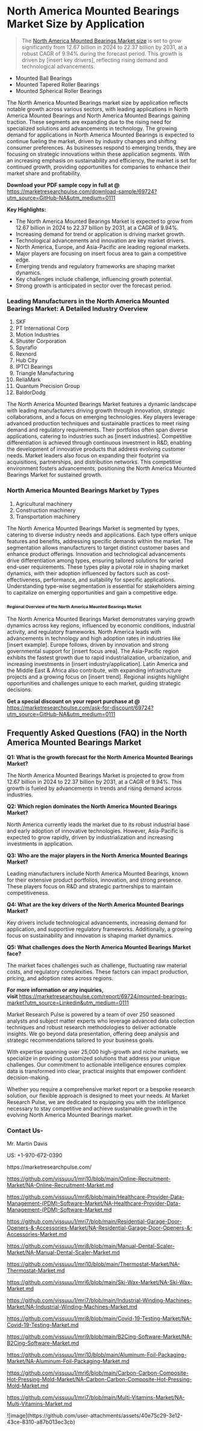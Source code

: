 <h1>North America Mounted Bearings Market&nbsp;Size by Application</h1><blockquote><p>The <a href="https://marketresearchpulse.com/download-sample/69724?utm_source=GitHub-NA&amp;utm_medium=0111">North America Mounted Bearings Market size</a> is set to grow significantly from 12.67 billion in 2024 to 22.37 billion by 2031, at a robust CAGR of 9.94% during the forecast period. This growth is driven by [insert key drivers], reflecting rising demand and technological advancements.</p></blockquote><ul><li>Mounted Ball Bearings <li> Mounted Tapered Roller Bearings <li> Mounted Spherical Roller Bearings</li></ul><p>The North America Mounted Bearings market size by application reflects notable growth across various sectors, with leading applications in North America Mounted Bearings and North America Mounted Bearings gaining traction. These segments are expanding due to the rising need for specialized solutions and advancements in technology. The growing demand for applications in North America Mounted Bearings is expected to continue fueling the market, driven by industry changes and shifting consumer preferences. As businesses respond to emerging trends, they are focusing on strategic innovations within these application segments. With an increasing emphasis on sustainability and efficiency, the market is set for continued growth, providing opportunities for companies to enhance their market share and profitability.</p><p><strong>Download your PDF sample copy in full at @ </strong><a href="https://marketresearchpulse.com/download-sample/69724?utm_source=GitHub-NA&amp;utm_medium=0111">https://marketresearchpulse.com/download-sample/69724?utm_source=GitHub-NA&amp;utm_medium=0111</a></p><p><strong>Key Highlights: </strong></p><ul><li>The North America Mounted Bearings Market is expected to grow from 12.67 billion in 2024 to 22.37 billion by 2031, at a CAGR of 9.94%.</li><li>Increasing demand for trend or application is driving market growth.</li><li>Technological advancements and innovation are key market drivers.</li><li>North America, Europe, and Asia-Pacific are leading regional markets.</li><li>Major players are focusing on insert focus area to gain a competitive edge.</li><li>Emerging trends and regulatory frameworks are shaping market dynamics.</li><li>Key challenges include challenge, influencing growth potential.</li><li>Strong growth is anticipated in sector over the forecast period.</li></ul><h3>Leading Manufacturers in the North America Mounted Bearings Market: A Detailed Industry Overview</h3><ol><li>SKF</li><li>PT International Corp</li><li>Motion Industries</li><li>Shuster Corporation</li><li>Spyraflo</li><li>Rexnord</li><li>Hub City</li><li>IPTCI Bearings</li><li>Triangle Manufacturing</li><li>ReliaMark</li><li>Quantum Precision Group</li><li>BaldorDodg</li></ol><div class="flex max-w-full flex-col flex-grow"><div class="min-h-8 text-message flex w-full flex-col items-end gap-2 whitespace-normal break-words [.text-message+&amp;]:mt-5" dir="auto" data-message-author-role="assistant" data-message-id="fd8432e4-4910-450d-b182-61b7bfb0a01f" data-message-model-slug="gpt-4o"><div class="flex w-full flex-col gap-1 empty:hidden first:pt-[3px]"><div class="markdown prose w-full break-words dark:prose-invert light"><p>The North America Mounted Bearings Market features a dynamic landscape with leading manufacturers driving growth through innovation, strategic collaborations, and a focus on emerging technologies. Key players leverage advanced production techniques and sustainable practices to meet rising demand and regulatory requirements. Their portfolios often span diverse applications, catering to industries such as [insert industries]. Competitive differentiation is achieved through continuous investment in R&amp;D, enabling the development of innovative products that address evolving customer needs. Market leaders also focus on expanding their footprint via acquisitions, partnerships, and distribution networks. This competitive environment fosters advancements, positioning the North America Mounted Bearings Market for sustained growth.</p></div></div></div></div><h3>North America Mounted Bearings Market by Types</h3><ol><li>Agricultural machinery <li> Construction machinery <li> Transportation machinery</li></ol><div class="flex max-w-full flex-col flex-grow"><div class="min-h-8 text-message flex w-full flex-col items-end gap-2 whitespace-normal break-words [.text-message+&amp;]:mt-5" dir="auto" data-message-author-role="assistant" data-message-id="084470be-0bb7-4664-bddf-5156b4f41249" data-message-model-slug="gpt-4o-mini"><div class="flex w-full flex-col gap-1 empty:hidden first:pt-[3px]"><div class="markdown prose w-full break-words dark:prose-invert light"><p>The North America Mounted Bearings Market is segmented by types, catering to diverse industry needs and applications. Each type offers unique features and benefits, addressing specific demands within the market. The segmentation allows manufacturers to target distinct customer bases and enhance product offerings. Innovation and technological advancements drive differentiation among types, ensuring tailored solutions for varied end-user requirements. These types play a pivotal role in shaping market dynamics, with their adoption influenced by factors such as cost-effectiveness, performance, and suitability for specific applications. Understanding type-wise segmentation is essential for stakeholders aiming to capitalize on emerging opportunities and gain a competitive edge.</p></div></div></div></div><h3><span style="font-size: 11px;">Regional Overview of the North America Mounted Bearings Market</span></h3><div class="flex max-w-full flex-col flex-grow"><div class="min-h-8 text-message flex w-full flex-col items-end gap-2 whitespace-normal break-words [.text-message+&amp;]:mt-5" dir="auto" data-message-author-role="assistant" data-message-id="e9038762-ce64-4e30-91c9-9bd413514231" data-message-model-slug="gpt-4o-mini"><div class="flex w-full flex-col gap-1 empty:hidden first:pt-[3px]"><div class="markdown prose w-full break-words dark:prose-invert light"><p>The North America Mounted Bearings Market demonstrates varying growth dynamics across key regions, influenced by economic conditions, industrial activity, and regulatory frameworks. North America leads with advancements in technology and high adoption rates in industries like [insert example]. Europe follows, driven by innovation and strong governmental support for [insert focus area]. The Asia-Pacific region exhibits the fastest growth due to rapid industrialization, urbanization, and increasing investments in [insert industry/application]. Latin America and the Middle East &amp; Africa also contribute, with expanding infrastructure projects and a growing focus on [insert trend]. Regional insights highlight opportunities and challenges unique to each market, guiding strategic decisions.</p></div></div></div></div><p><strong>Get a special discount on your report purchase at @ </strong><a href="https://marketresearchpulse.com/ask-for-discount/69724?utm_source=GitHub-NA&amp;utm_medium=0111">https://marketresearchpulse.com/ask-for-discount/69724?utm_source=GitHub-NA&amp;utm_medium=0111</a></p><h2>Frequently Asked Questions (FAQ) in the North America Mounted Bearings Market</h2><p><strong>Q1: What is the growth forecast for the North America Mounted Bearings Market?</strong></p><p>The North America Mounted Bearings Market is projected to grow from 12.67 billion in 2024 to 22.37 billion by 2031, at a CAGR of 9.94%. This growth is fueled by advancements in trends and rising demand across industries.</p><p><strong>Q2: Which region dominates the North America Mounted Bearings Market?</strong></p><p>North America currently leads the market due to its robust industrial base and early adoption of innovative technologies. However, Asia-Pacific is expected to grow rapidly, driven by industrialization and increasing investments in application.</p><p><strong>Q3: Who are the major players in the North America Mounted Bearings Market?</strong></p><p>Leading manufacturers include North America Mounted Bearings, known for their extensive product portfolios, innovation, and strong presence. These players focus on R&amp;D and strategic partnerships to maintain competitiveness.</p><p><strong>Q4: What are the key drivers of the North America Mounted Bearings Market?</strong></p><p>Key drivers include technological advancements, increasing demand for application, and supportive regulatory frameworks. Additionally, a growing focus on sustainability and innovation is shaping market dynamics.</p><p><strong>Q5: What challenges does the North America Mounted Bearings Market face?</strong></p><p>The market faces challenges such as challenge, fluctuating raw material costs, and regulatory complexities. These factors can impact production, pricing, and adoption rates across regions.</p><p><strong>For more information or any inquiries, visit&nbsp;</strong><a href="https://marketresearchpulse.com/report/69724/mounted-bearings-market?utm_source=Linkedin&utm_medium=0111">https://marketresearchpulse.com/report/69724/mounted-bearings-market?utm_source=Linkedin&utm_medium=0111</a></p><p>Market Research Pulse is powered by a team of over 250 seasoned analysts and subject matter experts who leverage advanced data collection techniques and robust research methodologies to deliver actionable insights. We go beyond data presentation, offering deep analysis and strategic recommendations tailored to your business goals.</p><p>With expertise spanning over 25,000 high-growth and niche markets, we specialize in providing customized solutions that address your unique challenges. Our commitment to actionable intelligence ensures complex data is transformed into clear, practical insights that empower confident decision-making.</p><p>Whether you require a comprehensive market report or a bespoke research solution, our flexible approach is designed to meet your needs. At Market Research Pulse, we are dedicated to equipping you with the intelligence necessary to stay competitive and achieve sustainable growth in the evolving North America Mounted Bearings market.</p><h3><strong>Contact Us-</strong></h3><p>Mr. Martin Davis</p><p>US: +1-970-672-0390</p><p>https://marketresearchpulse.com/</p><p><a href="https://github.com/vissuuu1/mri10/blob/main/Online-Recruitment-Market/NA-Online-Recruitment-Market.md">https://github.com/vissuuu1/mri10/blob/main/Online-Recruitment-Market/NA-Online-Recruitment-Market.md</a></p><p><a href="https://github.com/vissuuu1/mri6/blob/main/Healthcare-Provider-Data-Management-(PDM)-Software-Market/NA-Healthcare-Provider-Data-Management-(PDM)-Software-Market.md">https://github.com/vissuuu1/mri6/blob/main/Healthcare-Provider-Data-Management-(PDM)-Software-Market/NA-Healthcare-Provider-Data-Management-(PDM)-Software-Market.md</a></p><p><a href="https://github.com/vissuuu1/mri7/blob/main/Residential-Garage-Door-Openers-&-Accessories-Market/NA-Residential-Garage-Door-Openers-&-Accessories-Market.md">https://github.com/vissuuu1/mri7/blob/main/Residential-Garage-Door-Openers-&-Accessories-Market/NA-Residential-Garage-Door-Openers-&-Accessories-Market.md</a></p><p><a href="https://github.com/vissuuu1/mri8/blob/main/Manual-Dental-Scaler-Market/NA-Manual-Dental-Scaler-Market.md">https://github.com/vissuuu1/mri8/blob/main/Manual-Dental-Scaler-Market/NA-Manual-Dental-Scaler-Market.md</a></p><p><a href="https://github.com/vissuuu1/mri10/blob/main/Thermostat-Market/NA-Thermostat-Market.md">https://github.com/vissuuu1/mri10/blob/main/Thermostat-Market/NA-Thermostat-Market.md</a></p><p><a href="https://github.com/vissuuu1/mri6/blob/main/Ski-Wax-Market/NA-Ski-Wax-Market.md">https://github.com/vissuuu1/mri6/blob/main/Ski-Wax-Market/NA-Ski-Wax-Market.md</a></p><p><a href="https://github.com/vissuuu1/mri7/blob/main/Industrial-Winding-Machines-Market/NA-Industrial-Winding-Machines-Market.md">https://github.com/vissuuu1/mri7/blob/main/Industrial-Winding-Machines-Market/NA-Industrial-Winding-Machines-Market.md</a></p><p><a href="https://github.com/vissuuu1/mri8/blob/main/Covid-19-Testing-Market/NA-Covid-19-Testing-Market.md">https://github.com/vissuuu1/mri8/blob/main/Covid-19-Testing-Market/NA-Covid-19-Testing-Market.md</a></p><p><a href="https://github.com/vissuuu1/mri9/blob/main/B2Cing-Software-Market/NA-B2Cing-Software-Market.md">https://github.com/vissuuu1/mri9/blob/main/B2Cing-Software-Market/NA-B2Cing-Software-Market.md</a></p><p><a href="https://github.com/vissuuu1/mri10/blob/main/Aluminum-Foil-Packaging-Market/NA-Aluminum-Foil-Packaging-Market.md">https://github.com/vissuuu1/mri10/blob/main/Aluminum-Foil-Packaging-Market/NA-Aluminum-Foil-Packaging-Market.md</a></p><p><a href="https://github.com/vissuuu1/mri6/blob/main/Carbon-Carbon-Composite-Hot-Pressing-Mold-Market/NA-Carbon-Carbon-Composite-Hot-Pressing-Mold-Market.md">https://github.com/vissuuu1/mri6/blob/main/Carbon-Carbon-Composite-Hot-Pressing-Mold-Market/NA-Carbon-Carbon-Composite-Hot-Pressing-Mold-Market.md</a></p><p><a href="https://github.com/vissuuu1/mri7/blob/main/Multi-Vitamins-Market/NA-Multi-Vitamins-Market.md">https://github.com/vissuuu1/mri7/blob/main/Multi-Vitamins-Market/NA-Multi-Vitamins-Market.md</a></p>
![image](https://github.com/user-attachments/assets/40e75c29-3e12-43ce-8310-a87b013ec3cb)
